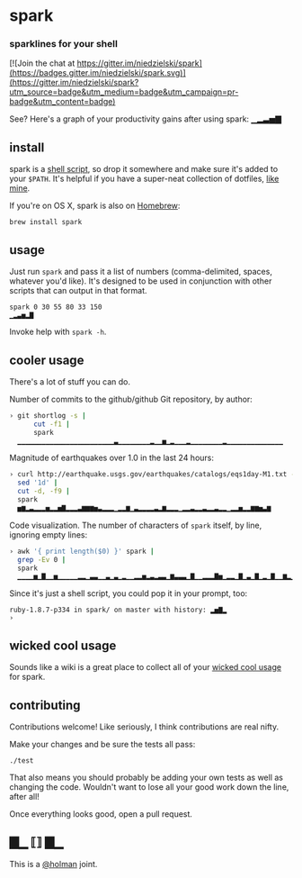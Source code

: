 # spark
### sparklines for your shell

[![Join the chat at https://gitter.im/niedzielski/spark](https://badges.gitter.im/niedzielski/spark.svg)](https://gitter.im/niedzielski/spark?utm_source=badge&utm_medium=badge&utm_campaign=pr-badge&utm_content=badge)

See? Here's a graph of your productivity gains after using spark: ▁▂▃▅▇

## install

spark is a [shell script][bin], so drop it somewhere and make sure it's added
to your `$PATH`. It's helpful if you have a super-neat collection of dotfiles,
[like mine][dotfiles].

If you're on OS X, spark is also on [Homebrew][brew]:

    brew install spark

## usage

Just run `spark` and pass it a list of numbers (comma-delimited, spaces,
whatever you'd like). It's designed to be used in conjunction with other
scripts that can output in that format.

    spark 0 30 55 80 33 150
    ▁▂▃▅▂▇

Invoke help with `spark -h`.

## cooler usage

There's a lot of stuff you can do.

Number of commits to the github/github Git repository, by author:

```sh
› git shortlog -s |
      cut -f1 |
      spark
  ▁▁▁▁▁▁▁▁▁▁▁▁▁▁▁▁▁▁▁▁▁▁▁▁▃▁▁▁▁▁▁▁▁▂▁▁▅▁▂▁▁▁▂▁▁▁▁▁▁▁▁▂▁▁▁▁▁▁▁▁▁▁▁▁▁▁
```

Magnitude of earthquakes over 1.0 in the last 24 hours:

```sh
› curl http://earthquake.usgs.gov/earthquakes/catalogs/eqs1day-M1.txt --silent |
  sed '1d' |
  cut -d, -f9 |
  spark
  ▅▆▂▃▂▂▂▅▂▂▅▇▂▂▂▃▆▆▆▅▃▂▂▂▁▂▂▆▁▃▂▂▂▂▃▂▆▂▂▂▁▂▂▃▂▂▃▂▂▃▂▂▁▂▂▅▂▂▆▆▅▃▆
```

Code visualization. The number of characters of `spark` itself, by line, ignoring empty lines:

```sh
› awk '{ print length($0) }' spark |
  grep -Ev 0 |
  spark
  ▁▁▁▁▅▁▇▁▁▅▁▁▁▁▁▂▂▁▃▃▁▁▃▁▃▁▂▁▁▂▂▅▂▃▂▃▃▁▆▃▃▃▁▇▁▁▂▂▂▇▅▁▂▂▁▇▁▃▁▇▁▂▁▇▁▁▆▂▁▇▁▂▁▁▂▅▁▂▁▆▇▇▂▁▂▁▁▁▂▂▁▅▁▂▁▁▃▁▃▁▁▁▃▂▂▂▁▁▅▂▁▁▁▁▂▂▁▁▁▂▂
```

Since it's just a shell script, you could pop it in your prompt, too:

```
ruby-1.8.7-p334 in spark/ on master with history: ▂▅▇▂
›
```

## wicked cool usage

Sounds like a wiki is a great place to collect all of your
[wicked cool usage][wiki] for spark.

## contributing

Contributions welcome! Like seriously, I think contributions are real nifty.

Make your changes and be sure the tests all pass:

    ./test

That also means you should probably be adding your own tests as well as changing
the code. Wouldn't want to lose all your good work down the line, after all!

Once everything looks good, open a pull request.

## ▇▁ ⟦⟧ ▇▁

This is a [@holman][holman] joint.

[dotfiles]: https://github.com/holman/dotfiles
[brew]:     https://github.com/mxcl/homebrew
[bin]:      https://github.com/holman/spark/blob/master/spark
[wiki]:     https://github.com/holman/spark/wiki/Wicked-Cool-Usage
[holman]:   https://twitter.com/holman
